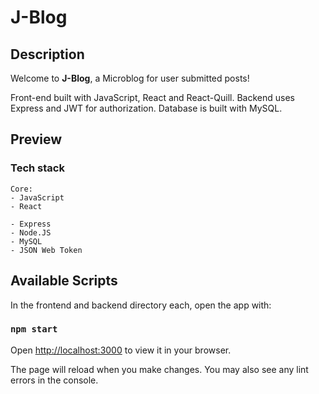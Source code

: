 # J-Blog

## Description

<p>Welcome to <b>J-Blog</b>, a Microblog for user submitted posts!</p>
<p>Front-end built with JavaScript, React and React-Quill. Backend uses Express and JWT for authorization. Database is built with MySQL.</p>

## Preview

### Tech stack

```
Core:
- JavaScript
- React

- Express
- Node.JS
- MySQL
- JSON Web Token
```

## Available Scripts

In the frontend and backend directory each, open the app with:

### `npm start`

Open [http://localhost:3000](http://localhost:3000) to view it in your browser.

The page will reload when you make changes.
You may also see any lint errors in the console.
